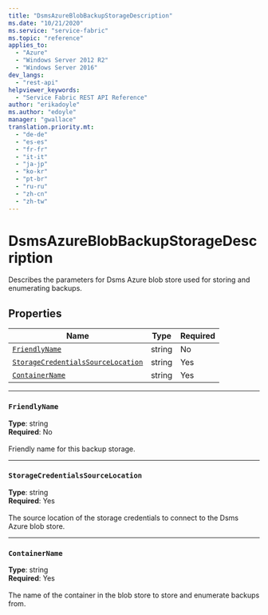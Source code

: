 ```yaml
---
title: "DsmsAzureBlobBackupStorageDescription"
ms.date: "10/21/2020"
ms.service: "service-fabric"
ms.topic: "reference"
applies_to: 
  - "Azure"
  - "Windows Server 2012 R2"
  - "Windows Server 2016"
dev_langs: 
  - "rest-api"
helpviewer_keywords: 
  - "Service Fabric REST API Reference"
author: "erikadoyle"
ms.author: "edoyle"
manager: "gwallace"
translation.priority.mt: 
  - "de-de"
  - "es-es"
  - "fr-fr"
  - "it-it"
  - "ja-jp"
  - "ko-kr"
  - "pt-br"
  - "ru-ru"
  - "zh-cn"
  - "zh-tw"
---
```

# DsmsAzureBlobBackupStorageDescription

Describes the parameters for Dsms Azure blob store used for storing and enumerating backups.

## Properties
| Name | Type | Required |
| --- | --- | --- |
| [`FriendlyName`](#friendlyname) | string | No |
| [`StorageCredentialsSourceLocation`](#storagecredentialssourcelocation) | string | Yes |
| [`ContainerName`](#containername) | string | Yes |

____
### `FriendlyName`
__Type__: string <br/>
__Required__: No<br/>
<br/>
Friendly name for this backup storage.

____
### `StorageCredentialsSourceLocation`
__Type__: string <br/>
__Required__: Yes<br/>
<br/>
The source location of the storage credentials to connect to the Dsms Azure blob store.

____
### `ContainerName`
__Type__: string <br/>
__Required__: Yes<br/>
<br/>
The name of the container in the blob store to store and enumerate backups from.
